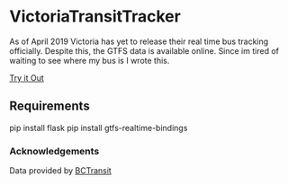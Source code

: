 # VictoriaTransitTracker

As of April 2019 Victoria has yet to release their real time bus tracking officially.  Despite this, the GTFS data is available online.
Since im tired of waiting to see where my bus is I wrote this.

[Try it Out](https://whispering-atoll-97122.herokuapp.com/)

## Requirements

pip install flask
pip install gtfs-realtime-bindings

### Acknowledgements
Data provided by [BCTransit](https://www.bctransit.com/)
